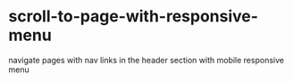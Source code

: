 # scroll-to-page-with-responsive-menu

navigate pages with nav links in the header section
with mobile responsive menu 
